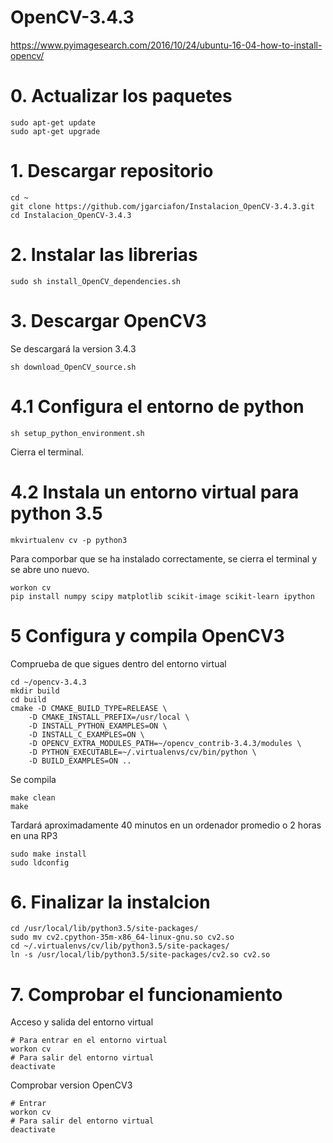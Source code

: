 # OpenCV-3.4.3
https://www.pyimagesearch.com/2016/10/24/ubuntu-16-04-how-to-install-opencv/

# 0. Actualizar los paquetes
```
sudo apt-get update
sudo apt-get upgrade
```
# 1. Descargar repositorio
```
cd ~
git clone https://github.com/jgarciafon/Instalacion_OpenCV-3.4.3.git
cd Instalacion_OpenCV-3.4.3
```
# 2. Instalar las librerias
```
sudo sh install_OpenCV_dependencies.sh
```
# 3. Descargar OpenCV3
Se descargará la version 3.4.3
```
sh download_OpenCV_source.sh
```
# 4.1 Configura el entorno de python
```
sh setup_python_environment.sh
```
Cierra el terminal.
# 4.2 Instala un entorno virtual para python 3.5
```
mkvirtualenv cv -p python3
```
Para comporbar que se ha instalado correctamente, se cierra el terminal y se abre uno nuevo.
```
workon cv
pip install numpy scipy matplotlib scikit-image scikit-learn ipython
```
# 5 Configura y compila OpenCV3
Comprueba de que sigues dentro del entorno virtual
```
cd ~/opencv-3.4.3
mkdir build
cd build
cmake -D CMAKE_BUILD_TYPE=RELEASE \
    -D CMAKE_INSTALL_PREFIX=/usr/local \
    -D INSTALL_PYTHON_EXAMPLES=ON \
    -D INSTALL_C_EXAMPLES=ON \
    -D OPENCV_EXTRA_MODULES_PATH=~/opencv_contrib-3.4.3/modules \
    -D PYTHON_EXECUTABLE=~/.virtualenvs/cv/bin/python \
    -D BUILD_EXAMPLES=ON ..
```
Se compila
```
make clean
make
```
Tardará aproximadamente 40 minutos en un ordenador promedio o 2 horas en una RP3
```
sudo make install
sudo ldconfig
```
# 6. Finalizar la instalcion
```
cd /usr/local/lib/python3.5/site-packages/
sudo mv cv2.cpython-35m-x86_64-linux-gnu.so cv2.so
cd ~/.virtualenvs/cv/lib/python3.5/site-packages/
ln -s /usr/local/lib/python3.5/site-packages/cv2.so cv2.so
```
# 7. Comprobar el funcionamiento
Acceso y salida del entorno virtual
```
# Para entrar en el entorno virtual
workon cv
# Para salir del entorno virtual
deactivate
```
Comprobar version OpenCV3
```
# Entrar 
workon cv
# Para salir del entorno virtual
deactivate
```
